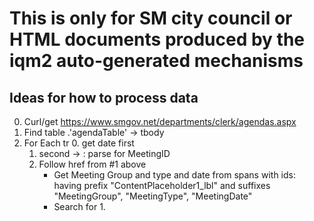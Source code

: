 # This is only for SM city council or HTML documents produced by the iqm2 auto-generated mechanisms
## Ideas for how to process data
0. Curl/get https://www.smgov.net/departments/clerk/agendas.aspx
1. Find table .'agendaTable' -> tbody
2. For Each tr 
    0. get date first <td>
    1. second <td> -> <a> :  parse for MeetingID
    2. Follow href from \#1 above
        * Get Meeting Group and type and date from spans with ids: having prefix "ContentPlaceholder1_lbl" and suffixes "MeetingGroup", "MeetingType", "MeetingDate" 
        * Search for 
            1. 
